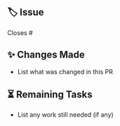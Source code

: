 ## 🏷️ Issue
Closes #<issue-number>

## ✨ Changes Made
- List what was changed in this PR

## ⏳ Remaining Tasks
- List any work still needed (if any)